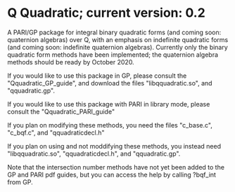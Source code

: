 # Q Quadratic; current version: 0.2
A PARI/GP package for integral binary quadratic forms (and coming soon: quaternion algebras) over Q, with an emphasis on indefinite quadratic forms (and coming soon: indefinite quaternion algebras).
Currently only the binary quadratic form methods have been implemented; the quaternion algebra methods should be ready by October 2020.

If you would like to use this package in GP, please consult the "Qquadratic_GP_guide", and download the files "libqquadratic.so", and "qquadratic.gp".

If you would like to use this package with PARI in library mode, please consult the "Qquadratic_PARI_guide"

If you plan on modifying these methods, you need the files "c_base.c", "c_bqf.c", and "qquadraticdecl.h"

If you plan on using and not moddifying these methods, you instead need "libqquadratic.so", "qquadraticdecl.h", and "qquadratic.gp".

Note that the intersection number methods have not yet been added to the GP and PARI pdf guides, but you can access the help by calling ?bqf_int from GP.
